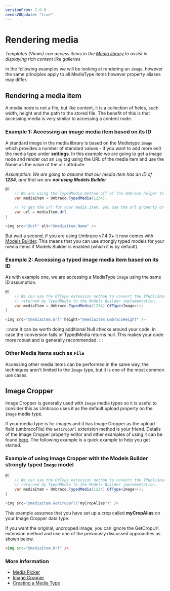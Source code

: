 ```yaml
---
versionFrom: 7.0.0
needsV8Update: "true"
---
```


# Rendering media

_Templates (Views) can access items in the [Media library](../../Data/Creating-Media/index.md) to assist in displaying rich content like galleries_

In the following examples we will be looking at rendering an `image`, however the same principles apply to all MediaType items however property aliases may differ.

## Rendering a media item
A media node is not a file, but like content, it is a collection of fields, such width, height and the path to the stored file. The benefit of this is that accessing media is very similar to accessing a content node.

### Example 1: Accessing an image media item based on its ID
A standard image in the media library is based on the Mediatype `image` which provides a number of standard values - if you want to add more edit the media type under **settings**. In this example we are going to get a image node and render out an `img` tag using the URL of the media item and use the Name as the value of the `alt` attribute.

_Assumption: We are going to assume that our media item has an ID of **1234**, and that we are **not using Models Builder**_

```csharp
@{
    // We are using the TypedMedia method off of the Umbraco helper to retrieve our media item based on its ID.
    var mediaItem = Umbraco.TypedMedia(1234);        

    // To get the url for your media item, you use the Url property on your media item.
    var url = mediaItem.Url
}

<img src="@url" alt="@mediaItem.Name" />
```

But wait a second, if you are using Umbraco v7.4.0+ it now comes with [Models Builder](../../../Reference/Templating/Modelsbuilder/index.md). This means that you can use strongly typed models for your media items if Models Builder is enabled (which it is by default).

### Example 2: Accessing a typed image media item based on its ID
As with example one, we are accessing a MediaType `image` using the same ID assumption. 

```csharp
@{
    // We can use the OfType extension method to convert the IPublishedContent 
    // returned by TypedMedia to the Models Builder implementation.
    var mediaItem = Umbraco.TypedMedia(1234).OfType<Image>();
}

<img src="@mediaItem.Url" height="@mediaItem.UmbracoHeight" />
```

:::note
It can be worth doing additional Null checks around your code, in case the conversion fails or TypedMedia returns null. This makes your code more robust and is generally recommended.
:::

### Other Media Items such as `File`
Accessing other media items can be performed in the same way, the techniques aren't limited to the `Image` type, but it is one of the most common use cases.

## Image Cropper
Image Cropper is generally used with `Image` media types so it is useful to consider this as Umbraco uses it as the default upload property on the `Image` media type.

If your media type is for images and it has Image Cropper as the upload field (umbracoFile) the `GetCropUrl` extension method is your friend. Details of the Image Cropper property editor and other examples of using it can be found [here](../../Backoffice/Property-Editors/Built-in-Property-Editors/Image-Cropper.md). The following example is a quick example to help you get started.

### Example of using Image Cropper with the Models Builder strongly typed `Image` model

```csharp
@{
    // We can use the OfType extension method to convert the IPublishedContent 
    // returned by TypedMedia to the Models Builder implementation.
    var mediaItem = Umbraco.TypedMedia(1234).OfType<Image>();
}

<img src="@mediaItem.GetCropUrl("myCropAlias")" />
```

This example assumes that you have set up a crop called **myCropAlias** on your Image Cropper data type.        

If you want the original, uncropped image, you can ignore the GetCropUrl extension method and use one of the previously discussed approaches as shown below.

```html
<img src="@mediaItem.Url" />
```

### More information
- [Media Picker](../../Backoffice/Property-Editors/Built-in-Property-Editors/Media-Picker/index.md)
- [Image Cropper](../../Backoffice/Property-Editors/Built-in-Property-Editors/Image-Cropper.md)
- [Creating a Media Type](../../Data/Creating-Media/index.md#creating-a-media-type)
